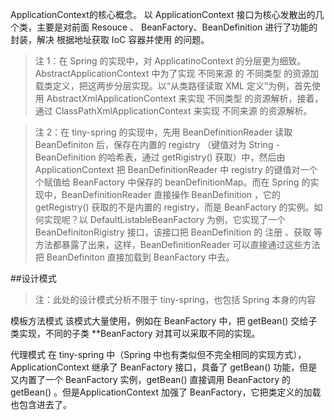ApplicationContext的核心概念。
以 ApplicationContext 接口为核心发散出的几个类，主要是对前面 Resouce 、 BeanFactory、BeanDefinition 进行了功能的封装，解决 根据地址获取 IoC 容器并使用 的问题。


>注 1：在 Spring 的实现中，对 ApplicatinoContext 的分层更为细致。AbstractApplicationContext 中为了实现 不同来源 的 不同类型 的资源加载类定义，把这两步分层实现。以“从类路径读取 XML 定义”为例，首先使用 AbstractXmlApplicationContext 来实现 不同类型 的资源解析，接着，通过 ClassPathXmlApplicationContext 来实现 不同来源 的资源解析。 

>注 2：在 tiny-spring 的实现中，先用 BeanDefinitionReader 读取 BeanDefiniton 后，保存在内置的 registry （键值对为 String - BeanDefinition 的哈希表，通过 getRigistry() 获取）中，然后由 ApplicationContext 把 BeanDefinitionReader 中 registry 的键值对一个个赋值给 BeanFactory 中保存的 beanDefinitionMap。而在 Spring 的实现中，BeanDefinitionReader 直接操作 BeanDefinition ，它的 getRegistry() 获取的不是内置的 registry，而是 BeanFactory 的实例。如何实现呢？以 DefaultListableBeanFactory 为例，它实现了一个 BeanDefinitonRigistry 接口，该接口把 BeanDefinition 的 注册 、获取 等方法都暴露了出来，这样，BeanDefinitionReader 可以直接通过这些方法把 BeanDefiniton 直接加载到 BeanFactory 中去。

##设计模式
>注：此处的设计模式分析不限于 tiny-spring，也包括 Spring 本身的内容

模板方法模式
该模式大量使用，例如在 BeanFactory 中，把 getBean() 交给子类实现，不同的子类 **BeanFactory 对其可以采取不同的实现。

代理模式
在 tiny-spring 中（Spring 中也有类似但不完全相同的实现方式），ApplicationContext 继承了 BeanFactory 接口，具备了 getBean() 功能，但是又内置了一个 BeanFactory 实例，getBean() 直接调用 BeanFactory 的 getBean() 。但是ApplicationContext 加强了 BeanFactory，它把类定义的加载也包含进去了。